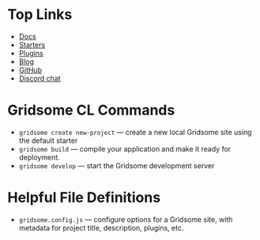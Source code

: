 # Top Links

- [Docs](https://gridsome.org/docs)
- [Starters](https://gridsome.org/starters)
- [Plugins](https://gridsome.org/plugins)
- [Blog](https://gridsome.org/blog)
- [GitHub](https://github.com/gridsome/gridsome)
- [Discord chat](https://discordapp.com/invite/daeay6n)

# Gridsome CL Commands

- `gridsome create new-project` — create a new local Gridsome site using the default starter 
- `gridsome build` — compile your application and make it ready for deployment.
- `gridsome develop` — start the Gridsome development server 

# Helpful File Definitions

- `gridsome.config.js` — configure options for a Gridsome site, with metadata for project title, description, plugins, etc. 


